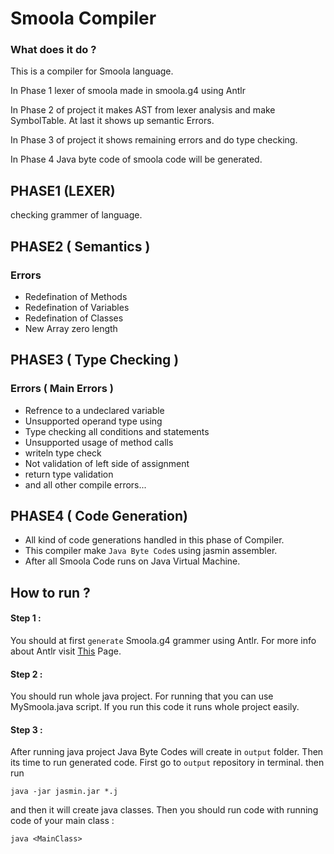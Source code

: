 # Smoola Compiler
### What does it do ? 
This is a compiler for Smoola language.

In Phase 1 lexer of smoola made in smoola.g4 using Antlr

In Phase 2 of project it makes AST from lexer analysis and make SymbolTable. At last it shows up semantic Errors.

In Phase 3 of project it shows remaining errors and do type checking.

In Phase 4 Java byte code of smoola code will be generated.

## PHASE1 (LEXER)
checking grammer of language.

## PHASE2 ( Semantics )
### Errors 
* Redefination of Methods 
* Redefination of Variables
* Redefination of Classes
* New Array zero length 

## PHASE3 ( Type Checking )
### Errors ( Main Errors ) 
* Refrence to a undeclared variable
* Unsupported operand type using 
* Type checking all conditions and statements
* Unsupported usage of method calls
* writeln type check
* Not validation of left side of assignment
* return type validation
* and all other compile errors...

## PHASE4 ( Code Generation)
* All kind of code generations handled in this phase of Compiler.
* This compiler make `Java Byte Code`s using jasmin assembler. 
* After all Smoola Code runs on Java Virtual Machine.

## How to run ? 
#### Step 1 :
You should at first `generate` Smoola.g4 grammer using Antlr. For more info about Antlr visit [This](https://www.antlr.org) Page.
#### Step 2 : 
You should run whole java project. For running that you can use MySmoola.java script. If you run this code it runs whole project easily.
#### Step 3 : 
After running java project Java Byte Codes will create in `output` folder. Then its time to run generated code.
First go to `output` repository in terminal. then run
```
java -jar jasmin.jar *.j
```
and then it will create java classes. Then you should run code with running code of your main class :
```
java <MainClass>
```

